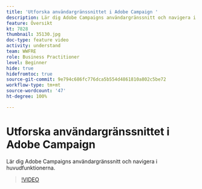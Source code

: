 ```yaml
---
title: 'Utforska användargränssnittet i Adobe Campaign '
description: Lär dig Adobe Campaigns användargränssnitt och navigera i huvudfunktionerna.
feature: Översikt
kt: 7828
thumbnail: 35130.jpg
doc-type: feature video
activity: understand
team: WWFRE
role: Business Practitioner
level: Beginner
hide: true
hidefromtoc: true
source-git-commit: 9e794c686fc776dca5b554d4861810a802c5be72
workflow-type: tm+mt
source-wordcount: '47'
ht-degree: 100%

---
```


# Utforska användargränssnittet i Adobe Campaign 

Lär dig Adobe Campaigns användargränssnitt och navigera i huvudfunktionerna.

>[!VIDEO](https://video.tv.adobe.com/v/35130?quality=12)
